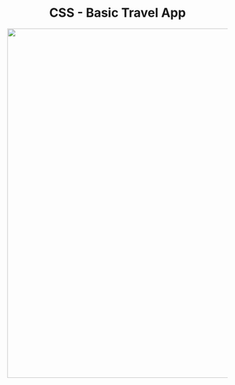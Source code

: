 <h1 align="center">
   CSS - Basic Travel App
</h1>

<p align="center">
  <img src="https://github.com/ozkannbuyuk/css-exercises/assets/111967202/ba7a1af2-35c7-4a2f-aa61-55d2a88579a9" width="800" />
</p>
